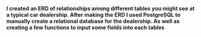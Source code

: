 #### I created an ERD of relationships among different tables you might see at a typical car dealership. After making the ERD I used PostgreSQL to manually create a relational database for the dealership. As well as creating a few functions to input some fields into each tables
